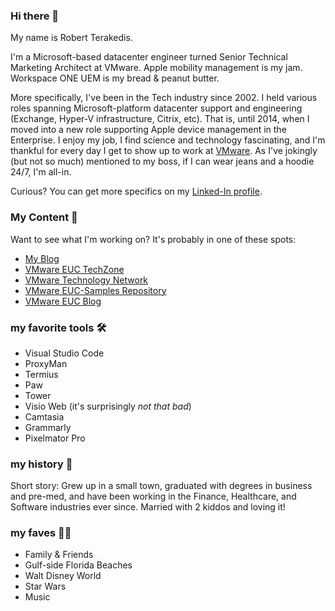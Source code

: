 ### Hi there 👋

My name is Robert Terakedis.  

I'm a Microsoft-based datacenter engineer turned Senior Technical Marketing Architect at VMware.  Apple mobility management is my jam.  Workspace ONE UEM is my bread & peanut butter.

More specifically, I've been in the Tech industry since 2002.  I held various roles spanning Microsoft-platform datacenter support and engineering (Exchange, Hyper-V infrastructure, Citrix, etc).  That is, until 2014, when I moved into a new role supporting Apple device management in the Enterprise.  I enjoy my job, I find science and technology fascinating, and I'm thankful for every day I get to show up to work at [VMware](http://www.vmware.com).  As I've jokingly (but not so much) mentioned to my boss, if I can wear jeans and a hoodie 24/7, I'm all-in.  

Curious?  You can get more specifics on my [Linked-In profile](https://www.linkedin.com/in/terakedis/).  

### My Content 📄

Want to see what I'm working on?   It's probably in one of these spots:

* [My Blog](https://blog.euc-rt.me)
* [VMware EUC TechZone](https://techzone.vmware.com/users/robert-terakedis)
* [VMware Technology Network](https://communities.vmware.com/t5/user/viewprofilepage/user-id/2235056)
* [VMware EUC-Samples Repository](https://github.com/vmware-samples/euc-samples/)
* [VMware EUC Blog](https://blogs.vmware.com/euc/author/rterakedis)

### my favorite tools 🛠

* Visual Studio Code
* ProxyMan
* Termius
* Paw
* Tower
* Visio Web (it's surprisingly *not that bad*)
* Camtasia
* Grammarly
* Pixelmator Pro


### my history 🧭 

Short story:  Grew up in a small town, graduated with degrees in business and pre-med, and have been working in the Finance, Healthcare, and Software industries ever since.  Married with 2 kiddos and loving it!

### my faves 👍🏻 
* Family & Friends
* Gulf-side Florida Beaches
* Walt Disney World
* Star Wars
* Music



<!--
**rterakedis/rterakedis** is a ✨ _special_ ✨ repository because its `README.md` (this file) appears on your GitHub profile.

Here are some ideas to get you started:

- 🔭 I’m currently working on ...
- 🌱 I’m currently learning ...
- 👯 I’m looking to collaborate on ...
- 🤔 I’m looking for help with ...
- 💬 Ask me about ...
- 📫 How to reach me: ...
- 😄 Pronouns: ...
- ⚡ Fun fact: ...
-->
